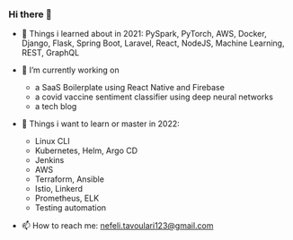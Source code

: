 ### Hi there 👋

- 🔭 Things i learned about in 2021: PySpark, PyTorch, AWS, Docker, Django, Flask, Spring Boot, Laravel, React, NodeJS, Machine Learning, REST, GraphQL

- 🌱 I’m currently working on 
  - a SaaS Boilerplate using React Native and Firebase
  - a covid vaccine sentiment classifier using deep neural networks
  - a tech blog

- :dart: Things i want to learn or master in 2022:
  -  Linux CLI
  -  Kubernetes, Helm, Argo CD
  -  Jenkins
  -  AWS 
  -  Terraform, Ansible
  -  Istio, Linkerd
  -  Prometheus, ELK
  -  Testing automation


- 📫 How to reach me: nefeli.tavoulari123@gmail.com
